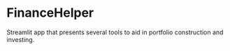 # FinanceHelper
Streamlit app that presents several tools to aid in portfolio construction and investing. 
